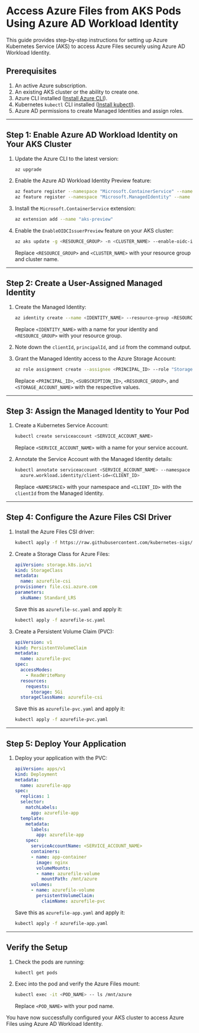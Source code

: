 # Access Azure Files from AKS Pods Using Azure AD Workload Identity

This guide provides step-by-step instructions for setting up Azure Kubernetes Service (AKS) to access Azure Files securely using Azure AD Workload Identity.

## Prerequisites

1. An active Azure subscription.
2. An existing AKS cluster or the ability to create one.
3. Azure CLI installed ([Install Azure CLI](https://learn.microsoft.com/en-us/cli/azure/install-azure-cli)).
4. Kubernetes `kubectl` CLI installed ([Install kubectl](https://kubernetes.io/docs/tasks/tools/install-kubectl/)).
5. Azure AD permissions to create Managed Identities and assign roles.

---

## Step 1: Enable Azure AD Workload Identity on Your AKS Cluster

1. Update the Azure CLI to the latest version:

   ```bash
   az upgrade
   ```

2. Enable the Azure AD Workload Identity Preview feature:

   ```bash
   az feature register --namespace "Microsoft.ContainerService" --name "EnableWorkloadIdentityPreview"
   az feature register --namespace "Microsoft.ManagedIdentity" --name "ManagedIdentityExtensionsPreview"
   ```

3. Install the `Microsoft.ContainerService` extension:

   ```bash
   az extension add --name "aks-preview"
   ```

4. Enable the `EnableOIDCIssuerPreview` feature on your AKS cluster:

   ```bash
   az aks update -g <RESOURCE_GROUP> -n <CLUSTER_NAME> --enable-oidc-issuer --enable-workload-identity
   ```

   Replace `<RESOURCE_GROUP>` and `<CLUSTER_NAME>` with your resource group and cluster name.

---

## Step 2: Create a User-Assigned Managed Identity

1. Create the Managed Identity:

   ```bash
   az identity create --name <IDENTITY_NAME> --resource-group <RESOURCE_GROUP>
   ```

   Replace `<IDENTITY_NAME>` with a name for your identity and `<RESOURCE_GROUP>` with your resource group.

2. Note down the `clientId`, `principalId`, and `id` from the command output.

3. Grant the Managed Identity access to the Azure Storage Account:

   ```bash
   az role assignment create --assignee <PRINCIPAL_ID> --role "Storage Blob Data Contributor" --scope "/subscriptions/<SUBSCRIPTION_ID>/resourceGroups/<RESOURCE_GROUP>/providers/Microsoft.Storage/storageAccounts/<STORAGE_ACCOUNT_NAME>"
   ```

   Replace `<PRINCIPAL_ID>`, `<SUBSCRIPTION_ID>`, `<RESOURCE_GROUP>`, and `<STORAGE_ACCOUNT_NAME>` with the respective values.

---

## Step 3: Assign the Managed Identity to Your Pod

1. Create a Kubernetes Service Account:

   ```bash
   kubectl create serviceaccount <SERVICE_ACCOUNT_NAME>
   ```

   Replace `<SERVICE_ACCOUNT_NAME>` with a name for your service account.

2. Annotate the Service Account with the Managed Identity details:

   ```bash
   kubectl annotate serviceaccount <SERVICE_ACCOUNT_NAME> --namespace <NAMESPACE> \
     azure.workload.identity/client-id=<CLIENT_ID>
   ```

   Replace `<NAMESPACE>` with your namespace and `<CLIENT_ID>` with the `clientId` from the Managed Identity.

---

## Step 4: Configure the Azure Files CSI Driver

1. Install the Azure Files CSI driver:

   ```bash
   kubectl apply -f https://raw.githubusercontent.com/kubernetes-sigs/azurefile-csi-driver/master/deploy/install-driver.yaml
   ```

2. Create a Storage Class for Azure Files:

   ```yaml
   apiVersion: storage.k8s.io/v1
   kind: StorageClass
   metadata:
     name: azurefile-csi
   provisioner: file.csi.azure.com
   parameters:
     skuName: Standard_LRS
   ```

   Save this as `azurefile-sc.yaml` and apply it:

   ```bash
   kubectl apply -f azurefile-sc.yaml
   ```

3. Create a Persistent Volume Claim (PVC):

   ```yaml
   apiVersion: v1
   kind: PersistentVolumeClaim
   metadata:
     name: azurefile-pvc
   spec:
     accessModes:
       - ReadWriteMany
     resources:
       requests:
         storage: 5Gi
     storageClassName: azurefile-csi
   ```

   Save this as `azurefile-pvc.yaml` and apply it:

   ```bash
   kubectl apply -f azurefile-pvc.yaml
   ```

---

## Step 5: Deploy Your Application

1. Deploy your application with the PVC:

   ```yaml
   apiVersion: apps/v1
   kind: Deployment
   metadata:
     name: azurefile-app
   spec:
     replicas: 1
     selector:
       matchLabels:
         app: azurefile-app
     template:
       metadata:
         labels:
           app: azurefile-app
       spec:
         serviceAccountName: <SERVICE_ACCOUNT_NAME>
         containers:
         - name: app-container
           image: nginx
           volumeMounts:
           - name: azurefile-volume
             mountPath: /mnt/azure
         volumes:
         - name: azurefile-volume
           persistentVolumeClaim:
             claimName: azurefile-pvc
   ```

   Save this as `azurefile-app.yaml` and apply it:

   ```bash
   kubectl apply -f azurefile-app.yaml
   ```

---

## Verify the Setup

1. Check the pods are running:

   ```bash
   kubectl get pods
   ```

2. Exec into the pod and verify the Azure Files mount:

   ```bash
   kubectl exec -it <POD_NAME> -- ls /mnt/azure
   ```

   Replace `<POD_NAME>` with your pod name.

You have now successfully configured your AKS cluster to access Azure Files using Azure AD Workload Identity.
